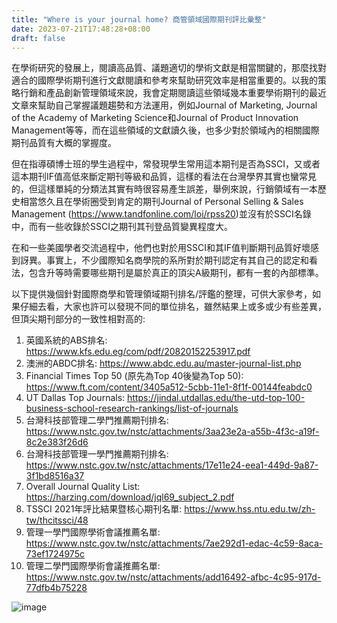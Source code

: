 ```yaml
---
title: "Where is your journal home? 商管領域國際期刊評比彙整"
date: 2023-07-21T17:48:28+08:00
draft: false
---
```


<!-- # Where is your journal home? 商管領域國際期刊評比彙整 -->

在學術研究的發展上，閱讀高品質、議題適切的學術文獻是相當關鍵的，那麼找對適合的國際學術期刊進行文獻閱讀和參考來幫助研究效率是相當重要的。以我的策略行銷和產品創新管理領域來說，我會定期閱讀這些領域幾本重要學術期刊的最近文章來幫助自己掌握議題趨勢和方法運用，例如Journal of Marketing, Journal of the Academy of Marketing Science和Journal of Product Innovation Management等等，而在這些領域的文獻讀久後，也多少對於領域內的相關國際期刊品質有大概的掌握度。


但在指導碩博士班的學生過程中，常發現學生常用這本期刊是否為SSCI，又或者這本期刊IF值高低來斷定期刊等級和品質，這樣的看法在台灣學界其實也蠻常見的，但這樣單純的分類法其實有時很容易產生誤差，舉例來說，行銷領域有一本歷史相當悠久且在學術圈受到肯定的期刊Journal of Personal Selling & Sales Management (https://www.tandfonline.com/loi/rpss20)並沒有於SSCI名錄中，而有一些收錄於SSCI之期刊其刊登品質變異程度大。


在和一些美國學者交流過程中，他們也對於用SSCI和其IF值判斷期刊品質好壞感到訝異。事實上，不少國際知名商學院的系所對於期刊認定有其自己的認定和看法，包含升等時需要哪些期刊是屬於真正的頂尖A級期刊，都有一套的內部標準。

以下提供幾個針對國際商學和管理領域期刊排名/評鑑的整理，可供大家參考，如果仔細去看，大家也許可以發現不同的單位排名，雖然結果上或多或少有些差異，但頂尖期刊部分的一致性相對高的:


1. 英國系統的ABS排名: https://www.kfs.edu.eg/com/pdf/20820152253917.pdf
2. 澳洲的ABDC排名: https://www.abdc.edu.au/master-journal-list.php
3. Financial Times Top 50 (原先為Top 40後變為Top 50): https://www.ft.com/content/3405a512-5cbb-11e1-8f1f-00144feabdc0
4. UT Dallas Top Journals: https://jindal.utdallas.edu/the-utd-top-100-business-school-research-rankings/list-of-journals
5. 台灣科技部管理二學門推薦期刊排名: https://www.nstc.gov.tw/nstc/attachments/3aa23e2a-a55b-4f3c-a19f-8c2e383f26d6
6. 台灣科技部管理一學門推薦期刊排名: https://www.nstc.gov.tw/nstc/attachments/17e11e24-eea1-449d-9a87-3f1bd8516a37
7. Overall Journal Quality List: https://harzing.com/download/jql69_subject_2.pdf
8. TSSCI 2021年評比結果暨核心期刊名單: https://www.hss.ntu.edu.tw/zh-tw/thcitssci/48
9. 管理一學門國際學術會議推薦名單: https://www.nstc.gov.tw/nstc/attachments/7ae292d1-edac-4c59-8aca-73ef1724975c
10. 管理二學門國際學術會議推薦名單: https://www.nstc.gov.tw/nstc/attachments/add16492-afbc-4c95-917d-77dfb4b75228

![image](https://github.com/drycchen/pics/assets/139937404/5d930061-3cb9-4035-81f5-9bb103f64037)

